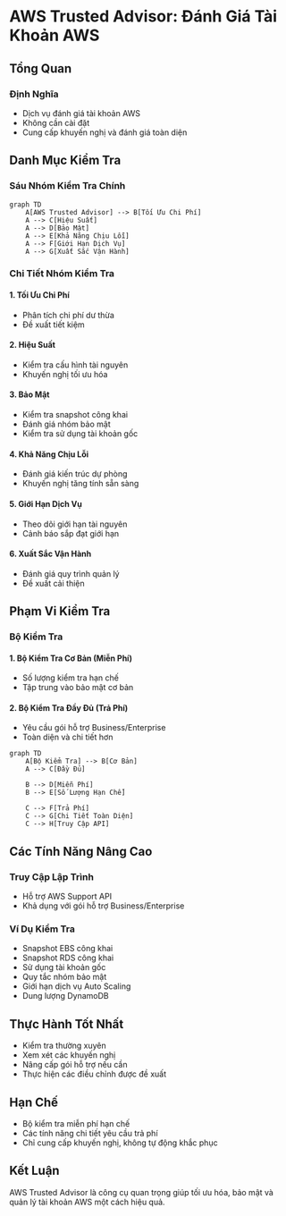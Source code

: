 # AWS Trusted Advisor: Đánh Giá Tài Khoản AWS

## Tổng Quan

### Định Nghĩa
- Dịch vụ đánh giá tài khoản AWS
- Không cần cài đặt
- Cung cấp khuyến nghị và đánh giá toàn diện

## Danh Mục Kiểm Tra

### Sáu Nhóm Kiểm Tra Chính

```mermaid
graph TD
    A[AWS Trusted Advisor] --> B[Tối Ưu Chi Phí]
    A --> C[Hiệu Suất]
    A --> D[Bảo Mật]
    A --> E[Khả Năng Chịu Lỗi]
    A --> F[Giới Hạn Dịch Vụ]
    A --> G[Xuất Sắc Vận Hành]
```

### Chi Tiết Nhóm Kiểm Tra

#### 1. Tối Ưu Chi Phí
- Phân tích chi phí dư thừa
- Đề xuất tiết kiệm

#### 2. Hiệu Suất
- Kiểm tra cấu hình tài nguyên
- Khuyến nghị tối ưu hóa

#### 3. Bảo Mật
- Kiểm tra snapshot công khai
- Đánh giá nhóm bảo mật
- Kiểm tra sử dụng tài khoản gốc

#### 4. Khả Năng Chịu Lỗi
- Đánh giá kiến trúc dự phòng
- Khuyến nghị tăng tính sẵn sàng

#### 5. Giới Hạn Dịch Vụ
- Theo dõi giới hạn tài nguyên
- Cảnh báo sắp đạt giới hạn

#### 6. Xuất Sắc Vận Hành
- Đánh giá quy trình quản lý
- Đề xuất cải thiện

## Phạm Vi Kiểm Tra

### Bộ Kiểm Tra

#### 1. Bộ Kiểm Tra Cơ Bản (Miễn Phí)
- Số lượng kiểm tra hạn chế
- Tập trung vào bảo mật cơ bản

#### 2. Bộ Kiểm Tra Đầy Đủ (Trả Phí)
- Yêu cầu gói hỗ trợ Business/Enterprise
- Toàn diện và chi tiết hơn

```mermaid
graph TD
    A[Bộ Kiểm Tra] --> B[Cơ Bản]
    A --> C[Đầy Đủ]
    
    B --> D[Miễn Phí]
    B --> E[Số Lượng Hạn Chế]
    
    C --> F[Trả Phí]
    C --> G[Chi Tiết Toàn Diện]
    C --> H[Truy Cập API]
```

## Các Tính Năng Nâng Cao

### Truy Cập Lập Trình
- Hỗ trợ AWS Support API
- Khả dụng với gói hỗ trợ Business/Enterprise

### Ví Dụ Kiểm Tra
- Snapshot EBS công khai
- Snapshot RDS công khai
- Sử dụng tài khoản gốc
- Quy tắc nhóm bảo mật
- Giới hạn dịch vụ Auto Scaling
- Dung lượng DynamoDB

## Thực Hành Tốt Nhất

- Kiểm tra thường xuyên
- Xem xét các khuyến nghị
- Nâng cấp gói hỗ trợ nếu cần
- Thực hiện các điều chỉnh được đề xuất

## Hạn Chế

- Bộ kiểm tra miễn phí hạn chế
- Các tính năng chi tiết yêu cầu trả phí
- Chỉ cung cấp khuyến nghị, không tự động khắc phục

## Kết Luận

AWS Trusted Advisor là công cụ quan trọng giúp tối ưu hóa, bảo mật và quản lý tài khoản AWS một cách hiệu quả.